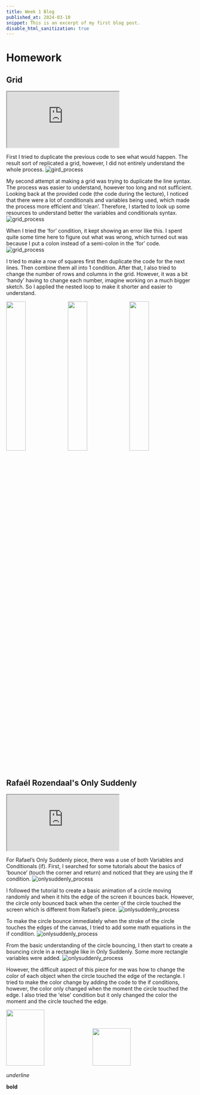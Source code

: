 ```yaml
---
title: Week 1 Blog
published_at: 2024-03-10
snippet: This is an excerpt of my first blog post.
disable_html_sanitization: true
---
```


# Homework

## Grid

<iframe id="homework_grid" src="https://editor.p5js.org/MaiHanNguyen1404/full/zTj7GkpDo"></iframe>

<script type="module">
  const iframe = document.getElementById (`homework_grid`)
  iframe.width  = iframe.parentNode.scrollWidth
  iframe.height = iframe.parentNode.scrollWidth + 42
</script>

First I tried to duplicate the previous code to see what would happen. The result sort of replicated a grid, however, I did not entirely understand the whole process. ![gird_process](w01s01/1.png) 

My second attempt at making a grid was trying to duplicate the line syntax. The process was easier to understand, however too long and not sufficient. Looking back at the provided code (the code during the lecture), I noticed that there were a lot of conditionals and variables being used, which made the process more efficient and ‘clean’. Therefore, I started to look up some resources to understand better the variables and conditionals syntax. ![grid_process](w01s01/2.png)

When I tried the ‘for’ condition, it kept showing an error like this. I spent quite some time here to figure out what was wrong, which turned out was because I put a colon instead of a semi-colon in the ‘for’ code. ![grid_process](w01s01/error.png)

I tried to make a row of squares first then duplicate the code for the next lines. Then combine them all into 1 condition. After that, I also tried to change the number of rows and columns in the grid. However, it was a bit ‘handy’ having to change each number, imagine working on a much bigger sketch. So I applied the nested loop to make it shorter and easier to understand.
<p float="center">
  <img src="/w01s01/duplicate.png" width="32%" />
  <img src="/w01s01/nested_loops.png" width="32%" /> 
  <img src="/w01s01/naming.png" width="32%" />
</p>

## Rafaél Rozendaal's Only Suddenly

<iframe id="homework_onlysuddenly" src="https://editor.p5js.org/MaiHanNguyen1404/full/5E5Na7L8g"></iframe>

<script type="module">
  const iframe = document.getElementById (`homework_onlysuddenly`)
  iframe.width  = iframe.parentNode.scrollWidth
  iframe.height = iframe.parentNode.scrollWidth + 42
</script>

For Rafael’s Only Suddenly piece, there was a use of both Variables and Conditionals (if). First, I searched for some tutorials about the basics of ‘bounce’ (touch the corner and return) and noticed that they are using the If condition. 
![onlysuddenly_process](w01s01/tutorial.png)

I followed the tutorial to create a basic animation of a circle moving randomly and when it hits the edge of the screen it bounces back. However, the circle only bounced back when the center of the circle touched the screen which is different from Rafael’s piece. 
![onlysuddenly_process](w01s01/bounce_canvas_half.png)

To make the circle bounce immediately when the stroke of the circle touches the edges of the canvas, I tried to add some math equations in the if condition. 
![onlysuddenly_process](w01s01/bounce_canvas_corner.png)

From the basic understanding of the circle bouncing, I then start to create a bouncing circle in a rectangle like in Only Suddenly. Some more rectangle variables were added. 
![onlysuddenly_process](w01s01/bounce_rectangle.png)

However, the difficult aspect of this piece for me was how to change the color of each object when the circle touched the edge of the rectangle. I tried to make the color change by adding the code to the if conditions, however, the color only changed when the moment the circle touched the edge. I also tried the 'else' condition but it only changed the color the moment and the circle touched the edge. 
<p float="left">
  <img src="/w01s01/change_color.png" width="45%" height=150px />
  <img src="/w01s01/opposite.png" width="45%" height=100px /> 
</p>


_underline_

**bold**



